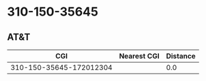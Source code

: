 # 310-150-35645
## AT&T


| CGI | Nearest CGI | Distance |
|-----|-------------|----------|
| 310-150-35645-172012304 |  | 0.0 |
